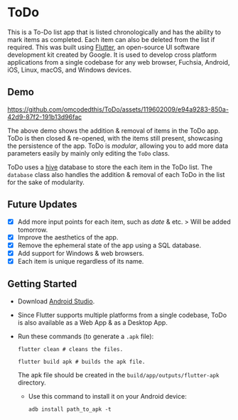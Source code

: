 # ToDo
This is a To-Do list app that is listed chronologically and has the ability to mark items as completed. Each item can also be deleted from the list if required. This was built using [Flutter](https://flutter.dev/), an open-source UI software development kit created by Google. It is used to develop cross platform applications from a single codebase for any web browser, Fuchsia, Android, iOS, Linux, macOS, and Windows devices.

## Demo
https://github.com/omcodedthis/ToDo/assets/119602009/e94a9283-850a-42d9-87f2-191b13d96fac

The above demo shows the addition & removal of items in the ToDo app. ToDo is then closed & re-opened, with the items still present, showcasing the persistence of the app. ToDo is _modular_, allowing you to add more data parameters easily by mainly only editing the `ToDo` class.

ToDo uses a [hive](https://pub.dev/packages/hive) database to store the each item in the ToDo list. The `database` class also handles the addition & removal of each ToDo in the list for the sake of modularity.

## Future Updates
- [X] Add more input points for each item, such as *date* & etc. > Will be added tomorrow.
- [X] Improve the aesthetics of the app.
- [X] Remove the ephemeral state of the app using a SQL database.
- [X] Add support for Windows & web browsers.
- [X] Each item is unique regardless of its name.

## Getting Started
- Download [Android Studio](https://developer.android.com/studio).
- Since Flutter supports multiple platforms from a single codebase, ToDo is also available as a Web App & as a Desktop App.
- Run these commands (to generate a `.apk` file):
  
  ```
  flutter clean # cleans the files.
  ```
  ```
  flutter build apk # builds the apk file.
  ```
  The apk file should be created in the `build/app/outputs/flutter-apk` directory.
  - Use this command to install it on your Android device:
    
    ```
    adb install path_to_apk -t
    ```
